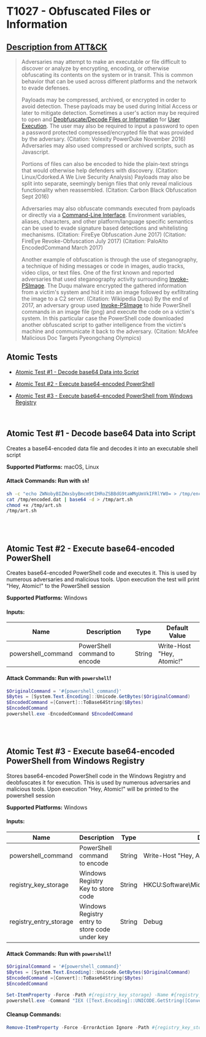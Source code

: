 # T1027 - Obfuscated Files or Information
## [Description from ATT&CK](https://attack.mitre.org/wiki/Technique/T1027)
<blockquote>Adversaries may attempt to make an executable or file difficult to discover or analyze by encrypting, encoding, or otherwise obfuscating its contents on the system or in transit. This is common behavior that can be used across different platforms and the network to evade defenses.

Payloads may be compressed, archived, or encrypted in order to avoid detection. These payloads may be used during Initial Access or later to mitigate detection. Sometimes a user's action may be required to open and [Deobfuscate/Decode Files or Information](https://attack.mitre.org/techniques/T1140) for [User Execution](https://attack.mitre.org/techniques/T1204). The user may also be required to input a password to open a password protected compressed/encrypted file that was provided by the adversary. (Citation: Volexity PowerDuke November 2016) Adversaries may also used compressed or archived scripts, such as Javascript.

Portions of files can also be encoded to hide the plain-text strings that would otherwise help defenders with discovery. (Citation: Linux/Cdorked.A We Live Security Analysis) Payloads may also be split into separate, seemingly benign files that only reveal malicious functionality when reassembled. (Citation: Carbon Black Obfuscation Sept 2016)

Adversaries may also obfuscate commands executed from payloads or directly via a [Command-Line Interface](https://attack.mitre.org/techniques/T1059). Environment variables, aliases, characters, and other platform/language specific semantics can be used to evade signature based detections and whitelisting mechanisms. (Citation: FireEye Obfuscation June 2017) (Citation: FireEye Revoke-Obfuscation July 2017) (Citation: PaloAlto EncodedCommand March 2017)

Another example of obfuscation is through the use of steganography, a technique of hiding messages or code in images, audio tracks, video clips, or text files. One of the first known and reported adversaries that used steganography activity surrounding [Invoke-PSImage](https://attack.mitre.org/software/S0231). The Duqu malware encrypted the gathered information from a victim's system and hid it into an image followed by exfiltrating the image to a C2 server. (Citation: Wikipedia Duqu) By the end of 2017, an adversary group used [Invoke-PSImage](https://attack.mitre.org/software/S0231) to hide PowerShell commands in an image file (png) and execute the code on a victim's system. In this particular case the PowerShell code downloaded another obfuscated script to gather intelligence from the victim's machine and communicate it back to the adversary. (Citation: McAfee Malicious Doc Targets Pyeongchang Olympics)</blockquote>

## Atomic Tests

- [Atomic Test #1 - Decode base64 Data into Script](#atomic-test-1---decode-base64-data-into-script)

- [Atomic Test #2 - Execute base64-encoded PowerShell](#atomic-test-2---execute-base64-encoded-powershell)

- [Atomic Test #3 - Execute base64-encoded PowerShell from Windows Registry](#atomic-test-3---execute-base64-encoded-powershell-from-windows-registry)


<br/>

## Atomic Test #1 - Decode base64 Data into Script
Creates a base64-encoded data file and decodes it into an executable shell script

**Supported Platforms:** macOS, Linux





#### Attack Commands: Run with `sh`! 


```sh
sh -c "echo ZWNobyBIZWxsbyBmcm9tIHRoZSBBdG9taWMgUmVkIFRlYW0= > /tmp/encoded.dat"
cat /tmp/encoded.dat | base64 -d > /tmp/art.sh
chmod +x /tmp/art.sh
/tmp/art.sh
```






<br/>
<br/>

## Atomic Test #2 - Execute base64-encoded PowerShell
Creates base64-encoded PowerShell code and executes it. This is used by numerous adversaries and malicious tools.
Upon execution the test will print "Hey, Atomic!" to the PowerShell session

**Supported Platforms:** Windows




#### Inputs:
| Name | Description | Type | Default Value | 
|------|-------------|------|---------------|
| powershell_command | PowerShell command to encode | String | Write-Host "Hey, Atomic!"|


#### Attack Commands: Run with `powershell`! 


```powershell
$OriginalCommand = '#{powershell_command}'
$Bytes = [System.Text.Encoding]::Unicode.GetBytes($OriginalCommand)
$EncodedCommand =[Convert]::ToBase64String($Bytes)
$EncodedCommand
powershell.exe -EncodedCommand $EncodedCommand
```






<br/>
<br/>

## Atomic Test #3 - Execute base64-encoded PowerShell from Windows Registry
Stores base64-encoded PowerShell code in the Windows Registry and deobfuscates it for execution. This is used by numerous adversaries and malicious tools.
Upon execution "Hey, Atomic!" will be printed to the powershell session

**Supported Platforms:** Windows




#### Inputs:
| Name | Description | Type | Default Value | 
|------|-------------|------|---------------|
| powershell_command | PowerShell command to encode | String | Write-Host "Hey, Atomic!"|
| registry_key_storage | Windows Registry Key to store code | String | HKCU:Software&#92;Microsoft&#92;Windows&#92;CurrentVersion|
| registry_entry_storage | Windows Registry entry to store code under key | String | Debug|


#### Attack Commands: Run with `powershell`! 


```powershell
$OriginalCommand = '#{powershell_command}'
$Bytes = [System.Text.Encoding]::Unicode.GetBytes($OriginalCommand)
$EncodedCommand =[Convert]::ToBase64String($Bytes)
$EncodedCommand

Set-ItemProperty -Force -Path #{registry_key_storage} -Name #{registry_entry_storage} -Value $EncodedCommand
powershell.exe -Command "IEX ([Text.Encoding]::UNICODE.GetString([Convert]::FromBase64String((gp #{registry_key_storage} #{registry_entry_storage}).#{registry_entry_storage})))"
```

#### Cleanup Commands:
```powershell
Remove-ItemProperty -Force -ErrorAction Ignore -Path #{registry_key_storage} -Name #{registry_entry_storage}
```





<br/>

